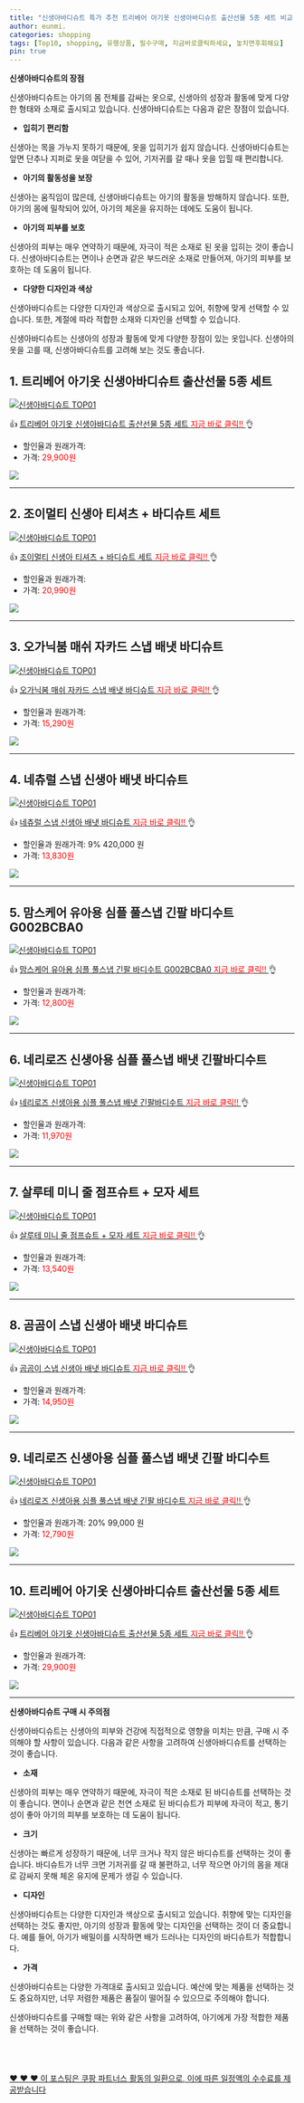 ```yaml
---
title: "신생아바디슈트 특가 추천 트리베어 아기옷 신생아바디슈트 출산선물 5종 세트 비교 장점"
author: eunmi.
categories: shopping
tags: [Top10, shopping, 유행상품, 필수구매, 지금바로클릭하세요, 놓치면후회해요]
pin: true
---
```

**신생아바디슈트의 장점**

신생아바디슈트는 아기의 몸 전체를 감싸는 옷으로, 신생아의 성장과 활동에 맞게 다양한 형태와 소재로 출시되고 있습니다. 신생아바디슈트는 다음과 같은 장점이 있습니다.

* **입히기 편리함**

신생아는 목을 가누지 못하기 때문에, 옷을 입히기가 쉽지 않습니다. 신생아바디슈트는 앞면 단추나 지퍼로 옷을 여닫을 수 있어, 기저귀를 갈 때나 옷을 입힐 때 편리합니다.

* **아기의 활동성을 보장**

신생아는 움직임이 많은데, 신생아바디슈트는 아기의 활동을 방해하지 않습니다. 또한, 아기의 몸에 밀착되어 있어, 아기의 체온을 유지하는 데에도 도움이 됩니다.

* **아기의 피부를 보호**

신생아의 피부는 매우 연약하기 때문에, 자극이 적은 소재로 된 옷을 입히는 것이 좋습니다. 신생아바디슈트는 면이나 순면과 같은 부드러운 소재로 만들어져, 아기의 피부를 보호하는 데 도움이 됩니다.

* **다양한 디자인과 색상**

신생아바디슈트는 다양한 디자인과 색상으로 출시되고 있어, 취향에 맞게 선택할 수 있습니다. 또한, 계절에 따라 적합한 소재와 디자인을 선택할 수 있습니다.

신생아바디슈트는 신생아의 성장과 활동에 맞게 다양한 장점이 있는 옷입니다. 신생아의 옷을 고를 때, 신생아바디슈트를 고려해 보는 것도 좋습니다.

   

## 1. 트리베어 아기옷 신생아바디슈트 출산선물 5종 세트

[![신생아바디슈트 TOP01](https://thumbnail8.coupangcdn.com/thumbnails/remote/230x230ex/image/vendor_inventory/2996/954005d275c2f644e15aa8fb9737fdfad31e6ce53ea2080e58db5e4af052.jpg)](https://link.coupang.com/re/AFFSDP?lptag=AF3617701&subid=GithubCoopas&pageKey=7155079889&traceid=V0-153&itemId=17996105182&vendorItemId=85152466347)


👍 [트리베어 아기옷 신생아바디슈트 출산선물 5종 세트 <font color=red> 지금 바로 클릭!! </font> ](https://link.coupang.com/re/AFFSDP?lptag=AF3617701&subid=GithubCoopas&pageKey=7155079889&traceid=V0-153&itemId=17996105182&vendorItemId=85152466347) 👌 


- 할인율과 원래가격: 
- 가격: <span style='color:red'>29,900원</span>

[![](/discount_price.png)](https://link.coupang.com/re/AFFSDP?lptag=AF3617701&subid=GithubCoopas&pageKey=7155079889&traceid=V0-153&itemId=17996105182&vendorItemId=85152466347)

---


   

## 2. 조이멀티 신생아 티셔츠 + 바디슈트 세트

[![신생아바디슈트 TOP01](https://thumbnail10.coupangcdn.com/thumbnails/remote/230x230ex/image/rs_quotation_api/z9tdjwes/4af60388c3544582881792163f04d990.jpg)](https://link.coupang.com/re/AFFSDP?lptag=AF3617701&subid=GithubCoopas&pageKey=6295096502&traceid=V0-153&itemId=12987381977&vendorItemId=80251250611)


👍 [조이멀티 신생아 티셔츠 + 바디슈트 세트 <font color=red> 지금 바로 클릭!! </font> ](https://link.coupang.com/re/AFFSDP?lptag=AF3617701&subid=GithubCoopas&pageKey=6295096502&traceid=V0-153&itemId=12987381977&vendorItemId=80251250611) 👌 


- 할인율과 원래가격: 
- 가격: <span style='color:red'>20,990원</span>

[![](/discount_price.png)](https://link.coupang.com/re/AFFSDP?lptag=AF3617701&subid=GithubCoopas&pageKey=6295096502&traceid=V0-153&itemId=12987381977&vendorItemId=80251250611)

---


   

## 3. 오가닉붐 매쉬 자카드 스냅 배냇 바디슈트

[![신생아바디슈트 TOP01](https://thumbnail6.coupangcdn.com/thumbnails/remote/230x230ex/image/retail/images/2023/06/02/12/4/b4f9b7d6-911d-45af-bd12-01a0aca453a1.jpg)](https://link.coupang.com/re/AFFSDP?lptag=AF3617701&subid=GithubCoopas&pageKey=7375067063&traceid=V0-153&itemId=19033666640&vendorItemId=86157869587)


👍 [오가닉붐 매쉬 자카드 스냅 배냇 바디슈트 <font color=red> 지금 바로 클릭!! </font> ](https://link.coupang.com/re/AFFSDP?lptag=AF3617701&subid=GithubCoopas&pageKey=7375067063&traceid=V0-153&itemId=19033666640&vendorItemId=86157869587) 👌 


- 할인율과 원래가격: 
- 가격: <span style='color:red'>15,290원</span>

[![](/discount_price.png)](https://link.coupang.com/re/AFFSDP?lptag=AF3617701&subid=GithubCoopas&pageKey=7375067063&traceid=V0-153&itemId=19033666640&vendorItemId=86157869587)

---


   

## 4. 네츄럴 스냅 신생아 배냇 바디슈트

[![신생아바디슈트 TOP01](https://thumbnail6.coupangcdn.com/thumbnails/remote/230x230ex/image/rs_quotation_api/j4lc8ock/be7d1a7a8be64951a4292112ca60c307.jpg)](https://link.coupang.com/re/AFFSDP?lptag=AF3617701&subid=GithubCoopas&pageKey=6067150078&traceid=V0-153&itemId=11183956186&vendorItemId=78461827477)


👍 [네츄럴 스냅 신생아 배냇 바디슈트 <font color=red> 지금 바로 클릭!! </font> ](https://link.coupang.com/re/AFFSDP?lptag=AF3617701&subid=GithubCoopas&pageKey=6067150078&traceid=V0-153&itemId=11183956186&vendorItemId=78461827477) 👌 


- 할인율과 원래가격: 9%  420,000   원
- 가격: <span style='color:red'>13,830원</span>

[![](/discount_price.png)](https://link.coupang.com/re/AFFSDP?lptag=AF3617701&subid=GithubCoopas&pageKey=6067150078&traceid=V0-153&itemId=11183956186&vendorItemId=78461827477)

---


   

## 5. 맘스케어 유아용 심플 풀스냅 긴팔 바디수트 G002BCBA0

[![신생아바디슈트 TOP01](https://thumbnail7.coupangcdn.com/thumbnails/remote/230x230ex/image/retail/images/270544825097479-df47314e-3058-43b6-bc15-7cb869f8a1b5.jpg)](https://link.coupang.com/re/AFFSDP?lptag=AF3617701&subid=GithubCoopas&pageKey=73854937&traceid=V0-153&itemId=245405113&vendorItemId=3603428044)


👍 [맘스케어 유아용 심플 풀스냅 긴팔 바디수트 G002BCBA0 <font color=red> 지금 바로 클릭!! </font> ](https://link.coupang.com/re/AFFSDP?lptag=AF3617701&subid=GithubCoopas&pageKey=73854937&traceid=V0-153&itemId=245405113&vendorItemId=3603428044) 👌 


- 할인율과 원래가격: 
- 가격: <span style='color:red'>12,800원</span>

[![](/discount_price.png)](https://link.coupang.com/re/AFFSDP?lptag=AF3617701&subid=GithubCoopas&pageKey=73854937&traceid=V0-153&itemId=245405113&vendorItemId=3603428044)

---


   

## 6. 네리로즈 신생아용 심플 풀스냅 배냇 긴팔바디수트

[![신생아바디슈트 TOP01](https://thumbnail10.coupangcdn.com/thumbnails/remote/230x230ex/image/retail/images/2018/04/06/10/1/55b487ca-80a2-4bdc-a5c9-d629f8e0268c.jpg)](https://link.coupang.com/re/AFFSDP?lptag=AF3617701&subid=GithubCoopas&pageKey=83367887&traceid=V0-153&itemId=254084778&vendorItemId=3618555215)


👍 [네리로즈 신생아용 심플 풀스냅 배냇 긴팔바디수트 <font color=red> 지금 바로 클릭!! </font> ](https://link.coupang.com/re/AFFSDP?lptag=AF3617701&subid=GithubCoopas&pageKey=83367887&traceid=V0-153&itemId=254084778&vendorItemId=3618555215) 👌 


- 할인율과 원래가격: 
- 가격: <span style='color:red'>11,970원</span>

[![](/discount_price.png)](https://link.coupang.com/re/AFFSDP?lptag=AF3617701&subid=GithubCoopas&pageKey=83367887&traceid=V0-153&itemId=254084778&vendorItemId=3618555215)

---


   

## 7. 살루테 미니 줄 점프슈트 + 모자 세트

[![신생아바디슈트 TOP01](https://thumbnail8.coupangcdn.com/thumbnails/remote/230x230ex/image/retail/images/2020/08/24/11/2/7134afc5-3ce0-4bbf-8987-bad41aee448e.jpg)](https://link.coupang.com/re/AFFSDP?lptag=AF3617701&subid=GithubCoopas&pageKey=1999115512&traceid=V0-153&itemId=3402393503&vendorItemId=71389017371)


👍 [살루테 미니 줄 점프슈트 + 모자 세트 <font color=red> 지금 바로 클릭!! </font> ](https://link.coupang.com/re/AFFSDP?lptag=AF3617701&subid=GithubCoopas&pageKey=1999115512&traceid=V0-153&itemId=3402393503&vendorItemId=71389017371) 👌 


- 할인율과 원래가격: 
- 가격: <span style='color:red'>13,540원</span>

[![](/discount_price.png)](https://link.coupang.com/re/AFFSDP?lptag=AF3617701&subid=GithubCoopas&pageKey=1999115512&traceid=V0-153&itemId=3402393503&vendorItemId=71389017371)

---


   

## 8. 곰곰이 스냅 신생아 배냇 바디슈트

[![신생아바디슈트 TOP01](https://thumbnail8.coupangcdn.com/thumbnails/remote/230x230ex/image/rs_quotation_api/qcrvzxtq/06784753bb034f718ddd48509e16a0da.jpg)](https://link.coupang.com/re/AFFSDP?lptag=AF3617701&subid=GithubCoopas&pageKey=6067150064&traceid=V0-153&itemId=11183956142&vendorItemId=78461827443)


👍 [곰곰이 스냅 신생아 배냇 바디슈트 <font color=red> 지금 바로 클릭!! </font> ](https://link.coupang.com/re/AFFSDP?lptag=AF3617701&subid=GithubCoopas&pageKey=6067150064&traceid=V0-153&itemId=11183956142&vendorItemId=78461827443) 👌 


- 할인율과 원래가격: 
- 가격: <span style='color:red'>14,950원</span>

[![](/discount_price.png)](https://link.coupang.com/re/AFFSDP?lptag=AF3617701&subid=GithubCoopas&pageKey=6067150064&traceid=V0-153&itemId=11183956142&vendorItemId=78461827443)

---


   

## 9. 네리로즈 신생아용 심플 풀스냅 배냇 긴팔 바디수트

[![신생아바디슈트 TOP01](https://thumbnail6.coupangcdn.com/thumbnails/remote/230x230ex/image/retail/images/2018/04/06/11/9/bfa35fa7-daf3-4fe2-a4ba-8d4625e021ed.jpg)](https://link.coupang.com/re/AFFSDP?lptag=AF3617701&subid=GithubCoopas&pageKey=83367887&traceid=V0-153&itemId=264443905&vendorItemId=3641588762)


👍 [네리로즈 신생아용 심플 풀스냅 배냇 긴팔 바디수트 <font color=red> 지금 바로 클릭!! </font> ](https://link.coupang.com/re/AFFSDP?lptag=AF3617701&subid=GithubCoopas&pageKey=83367887&traceid=V0-153&itemId=264443905&vendorItemId=3641588762) 👌 


- 할인율과 원래가격: 20%  99,000   원
- 가격: <span style='color:red'>12,790원</span>

[![](/discount_price.png)](https://link.coupang.com/re/AFFSDP?lptag=AF3617701&subid=GithubCoopas&pageKey=83367887&traceid=V0-153&itemId=264443905&vendorItemId=3641588762)

---


   

## 10. 트리베어 아기옷 신생아바디슈트 출산선물 5종 세트

[![신생아바디슈트 TOP01](https://thumbnail8.coupangcdn.com/thumbnails/remote/230x230ex/image/vendor_inventory/2996/954005d275c2f644e15aa8fb9737fdfad31e6ce53ea2080e58db5e4af052.jpg)](https://link.coupang.com/re/AFFSDP?lptag=AF3617701&subid=GithubCoopas&pageKey=7155079889&traceid=V0-153&itemId=17996105182&vendorItemId=85152466347)


👍 [트리베어 아기옷 신생아바디슈트 출산선물 5종 세트 <font color=red> 지금 바로 클릭!! </font> ](https://link.coupang.com/re/AFFSDP?lptag=AF3617701&subid=GithubCoopas&pageKey=7155079889&traceid=V0-153&itemId=17996105182&vendorItemId=85152466347) 👌 


- 할인율과 원래가격: 
- 가격: <span style='color:red'>29,900원</span>

[![](/discount_price.png)](https://link.coupang.com/re/AFFSDP?lptag=AF3617701&subid=GithubCoopas&pageKey=7155079889&traceid=V0-153&itemId=17996105182&vendorItemId=85152466347)

---
**신생아바디슈트 구매 시 주의점**

신생아바디슈트는 신생아의 피부와 건강에 직접적으로 영향을 미치는 만큼, 구매 시 주의해야 할 사항이 있습니다. 다음과 같은 사항을 고려하여 신생아바디슈트를 선택하는 것이 좋습니다.

* **소재**

신생아의 피부는 매우 연약하기 때문에, 자극이 적은 소재로 된 바디슈트를 선택하는 것이 좋습니다. 면이나 순면과 같은 천연 소재로 된 바디슈트가 피부에 자극이 적고, 통기성이 좋아 아기의 피부를 보호하는 데 도움이 됩니다.

* **크기**

신생아는 빠르게 성장하기 때문에, 너무 크거나 작지 않은 바디슈트를 선택하는 것이 좋습니다. 바디슈트가 너무 크면 기저귀를 갈 때 불편하고, 너무 작으면 아기의 몸을 제대로 감싸지 못해 체온 유지에 문제가 생길 수 있습니다.

* **디자인**

신생아바디슈트는 다양한 디자인과 색상으로 출시되고 있습니다. 취향에 맞는 디자인을 선택하는 것도 좋지만, 아기의 성장과 활동에 맞는 디자인을 선택하는 것이 더 중요합니다. 예를 들어, 아기가 배밀이를 시작하면 배가 드러나는 디자인의 바디슈트가 적합합니다.

* **가격**

신생아바디슈트는 다양한 가격대로 출시되고 있습니다. 예산에 맞는 제품을 선택하는 것도 중요하지만, 너무 저렴한 제품은 품질이 떨어질 수 있으므로 주의해야 합니다.

신생아바디슈트를 구매할 때는 위와 같은 사항을 고려하여, 아기에게 가장 적합한 제품을 선택하는 것이 좋습니다.<br><br><br><br><br> [ ❤ ❤ ❤ 이 포스팅은 쿠팡 파트너스 활동의 일환으로, 이에 따른 일정액의 수수료를 제공받습니다](https://link.coupang.com/a/bcEFyh)